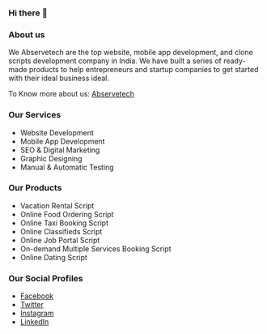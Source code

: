 ### Hi there 👋 


<!--
**abserve-tech/abserve-tech** is a ✨ _special_ ✨ repository because its `README.md` (this file) appears on your GitHub profile.

Here are some ideas to get you started:

- 🔭 I’m currently working on ...
- 🌱 I’m currently learning ...
- 👯 I’m looking to collaborate on ...
- 🤔 I’m looking for help with ...
- 💬 Ask me about ...
- 📫 How to reach me: ...
- 😄 Pronouns: ...
- ⚡ Fun fact: ...
-->

### About us

We Abservetech are the top website, mobile app development, and clone scripts development company in India. We have built a series of ready-made products to help entrepreneurs and startup companies to get started with their ideal business ideal.

To Know more about us: [Abservetech](https://www.abservetech.com/)


### Our Services

- Website Development
- Mobile App Development
- SEO & Digital Marketing
- Graphic Designing
- Manual & Automatic Testing

### Our Products

- Vacation Rental Script
- Online Food Ordering Script
- Online Taxi Booking Script
- Online Classifieds Script
- Online Job Portal Script
- On-demand Multiple Services Booking Script
- Online Dating Script

### Our Social Profiles

- [Facebook](https://www.facebook.com/abservetech/)
- [Twitter](https://twitter.com/abservetech/)
- [Instagram](https://www.instagram.com/abservetech/)
- [LinkedIn](https://in.linkedin.com/company/abservetech-private-limited)
